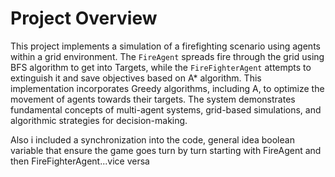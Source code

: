 #  Project Overview

This project implements a simulation of a firefighting scenario using agents within a grid environment. The `FireAgent` spreads fire through the grid using BFS algorithm to get into Targets, while the `FireFighterAgent` attempts to extinguish it and save objectives based on A* algorithm. This implementation incorporates Greedy algorithms, including A, to optimize the movement of agents towards their targets. The system demonstrates fundamental concepts of multi-agent systems, grid-based simulations, and algorithmic strategies for decision-making.

Also i included a synchronization into the code, general idea boolean variable that ensure the game goes turn by turn starting with FireAgent and then FireFighterAgent...vice versa
